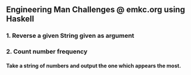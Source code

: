 ## Engineering Man Challenges @ emkc.org using Haskell

### 1. Reverse a given String given as argument

### 2. Count number frequency
#### Take a string of numbers and output the one which appears the most.